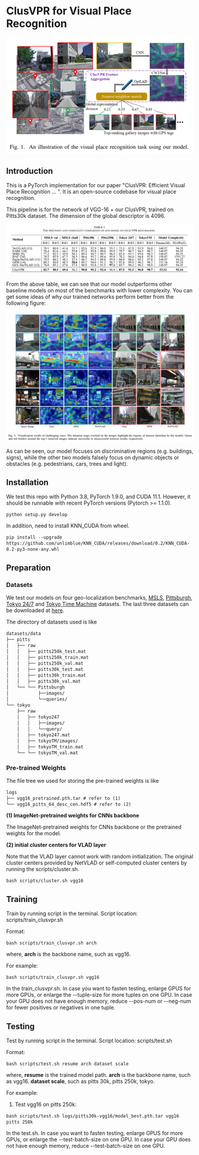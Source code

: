 # ClusVPR for Visual Place Recognition

![image](https://github.com/XuYifan98/ClusVPR/blob/main/figs/VPR_Task.png)

## Introduction
This is a PyTorch implementation for our paper "ClusVPR: Efficient Visual Place Recognition ... ". It is an open-source codebase for visual place recognition.

This pipeline is for the network of VGG-16 + our ClusVPR, trained on Pitts30k dataset. The dimension of the global descriptor is 4096.

![image](https://github.com/XuYifan98/ClusVPR/blob/main/figs/clusvpr_quantitative_results.png)

From the above table, we can see that our model outperforms other baseline models on most of the benchmarks with lower complexity. You can get some ideas of why our trained networks perform better from the following figure:

![image](https://github.com/XuYifan98/ClusVPR/blob/main/figs/clusvpr_qualitative_results.png)

As can be seen, our model focuses on discriminative regions (e.g. buildings, signs), while the other two models falsely focus on dynamic objects or obstacles (e.g.
pedestrians, cars, trees and light).


## Installation
We test this repo with Python 3.8, PyTorch 1.9.0, and CUDA 11.1. However, it should be runnable with recent PyTorch versions (Pytorch >= 1.1.0).
```shell
python setup.py develop
```
In addition, need to install KNN_CUDA from wheel.
```shell
pip install --upgrade https://github.com/unlimblue/KNN_CUDA/releases/download/0.2/KNN_CUDA-0.2-py3-none-any.whl
```

## Preparation
### Datasets

We test our models on four geo-localization benchmarks, [MSLS](https://www.mapillary.com/dataset/places), [Pittsburgh](https://www.cv-foundation.org/openaccess/content_cvpr_2013/papers/Torii_Visual_Place_Recognition_2013_CVPR_paper.pdf), [Tokyo 24/7](https://www.di.ens.fr/~josef/publications/Torii15.pdf) and [Tokyo Time Machine](https://arxiv.org/abs/1511.07247) datasets. The last three datasets can be downloaded at [here](https://www.di.ens.fr/willow/research/netvlad/).

The directory of datasets used is like
```shell
datasets/data
├── pitts
│   ├── raw
│   │   ├── pitts250k_test.mat
│   │   ├── pitts250k_train.mat
│   │   ├── pitts250k_val.mat
│   │   ├── pitts30k_test.mat
│   │   ├── pitts30k_train.mat
│   │   ├── pitts30k_val.mat
│   └── └── Pittsburgh
│           ├──images/
│           └──queries/
└── tokyo
    ├── raw
    │   ├── tokyo247
    │   │   ├──images/
    │   │   └──query/
    │   ├── tokyo247.mat
    │   ├── tokyoTM/images/
    │   ├── tokyoTM_train.mat
    └── └── tokyoTM_val.mat
```

### Pre-trained Weights

The file tree we used for storing the pre-trained weights is like
```shell
logs
├── vgg16_pretrained.pth.tar # refer to (1)
└── vgg16_pitts_64_desc_cen.hdf5 # refer to (2)
```

**(1) ImageNet-pretrained weights for CNNs backbone**

The ImageNet-pretrained weights for CNNs backbone or the pretrained weights for the model.

**(2) initial cluster centers for VLAD layer**

Note that the VLAD layer cannot work with random initialization.
The original cluster centers provided by NetVLAD or self-computed cluster centers by running the scripts/cluster.sh.

```shell
bash scripts/cluster.sh vgg16
```

## Training
Train by running script in the terminal. Script location: scripts/train_clusvpr.sh

Format:
```shell
bash scripts/train_clusvpr.sh arch
```
where, **arch** is the backbone name, such as vgg16.

For example:
```shell
bash scripts/train_clusvpr.sh vgg16
```

In the train_clusvpr.sh.
In case you want to fasten testing, enlarge GPUS for more GPUs, or enlarge the --tuple-size for more tuples on one GPU.
In case your GPU does not have enough memory, reduce --pos-num or --neg-num for fewer positives or negatives in one tuple.

## Testing
Test by running script in the terminal. Script location: scripts/test.sh

Format:
```shell
bash scripts/test.sh resume arch dataset scale
```
where, **resume** is the trained model path.
       **arch** is the backbone name, such as vgg16.
       **dataset scale**, such as pitts 30k, pitts 250k, tokyo.

For example:
1. Test vgg16 on pitts 250k:
```shell
bash scripts/test.sh logs/pitts30k-vgg16/model_best.pth.tar vgg16 pitts 250k
```
In the test.sh.
In case you want to fasten testing, enlarge GPUS for more GPUs, or enlarge the --test-batch-size on one GPU.
In case your GPU does not have enough memory, reduce --test-batch-size on one GPU.
